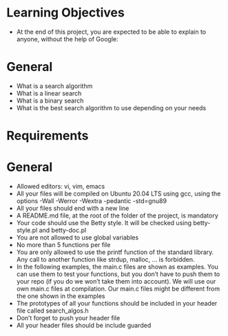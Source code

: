 # Learning Objectives
* At the end of this project, you are expected to be able to explain to anyone, without the help of Google:

# General
* What is a search algorithm
* What is a linear search
* What is a binary search
* What is the best search algorithm to use depending on your needs
# Requirements
# General
* Allowed editors: vi, vim, emacs
* All your files will be compiled on Ubuntu 20.04 LTS using gcc, using the options -Wall -Werror -Wextra -pedantic -std=gnu89
* All your files should end with a new line
* A README.md file, at the root of the folder of the project, is mandatory
* Your code should use the Betty style. It will be checked using betty-style.pl and betty-doc.pl
* You are not allowed to use global variables
* No more than 5 functions per file
* You are only allowed to use the printf function of the standard library. Any call to another function like strdup, malloc, … is forbidden.
* In the following examples, the main.c files are shown as examples. You can use them to test your functions, but you don’t have to push them to your repo (if you do we won’t take them into account). We will use our own main.c files at compilation. Our main.c files might be different from the one shown in the examples
* The prototypes of all your functions should be included in your header file called search_algos.h
* Don’t forget to push your header file
* All your header files should be include guarded
